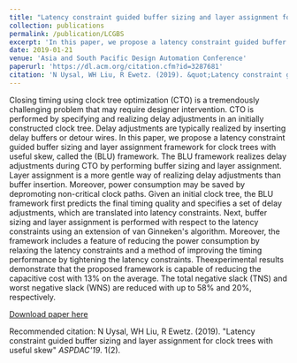 ```yaml
---
title: "Latency constraint guided buffer sizing and layer assignment for clock trees with useful skew"
collection: publications
permalink: /publication/LCGBS
excerpt: 'In this paper, we propose a latency constraint guided buffer sizing and layer assignment framework for clock trees with useful skew, called the (BLU) framework. The BLU framework realizes delay adjustments during CTO by performing buffer sizing and layer assignment.'
date: 2019-01-21
venue: 'Asia and South Pacific Design Automation Conference'
paperurl: 'https://dl.acm.org/citation.cfm?id=3287681'
citation: 'N Uysal, WH Liu, R Ewetz. (2019). &quot;Latency constraint guided buffer sizing and layer assignment for clock trees with useful skew.&quot; <i>ASPDAC'19</i>. 1(2).'
---
```

Closing timing using clock tree optimization (CTO) is a tremendously challenging problem that may require designer intervention. CTO is performed by specifying and realizing delay adjustments in an initially constructed clock tree. Delay adjustments are typically realized by inserting delay buffers or detour wires. In this paper, we propose a latency constraint guided buffer sizing and layer assignment framework for clock trees with useful skew, called the (BLU) framework. The BLU framework realizes delay adjustments during CTO by performing buffer sizing and layer assignment. Layer assignment is a more gentle way of realizing delay adjustments than buffer insertion. Moreover, power consumption may be saved by depromoting non-critical clock paths. Given an initial clock tree, the BLU framework first predicts the final timing quality and specifies a set of delay adjustments, which are translated into latency constraints. Next, buffer sizing and layer assignment is performed with respect to the latency constraints using an extension of van Ginneken's algorithm. Moreover, the framework includes a feature of reducing the power consumption by relaxing the latency constraints and a method of improving the timing performance by tightening the latency constraints. Theexperimental results demonstrate that the proposed framework is capable of reducing the capacitive cost with 13% on the average. The total negative slack (TNS) and worst negative slack (WNS) are reduced with up to 58% and 20%, respectively.

[Download paper here](https://dl.acm.org/citation.cfm?id=3287681)

Recommended citation: N Uysal, WH Liu, R Ewetz. (2019). "Latency constraint guided buffer sizing and layer assignment for clock trees with useful skew" <i>ASPDAC'19</i>. 1(2).
